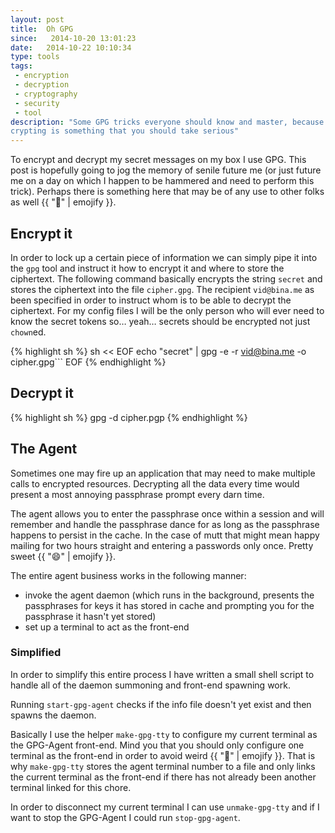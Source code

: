 ```yaml
---
layout: post
title:  Oh GPG
since:   2014-10-20 13:01:23
date:   2014-10-22 10:10:34
type: tools
tags:
 - encryption
 - decryption
 - cryptography
 - security
 - tool
description: "Some GPG tricks everyone should know and master, because 
crypting is something that you should take serious"
---
```

To encrypt and decrypt my secret messages on my box I use GPG. This post is
hopefully going to jog the memory of senile future me (or just future me on a
day on which I happen to be hammered and need to perform this trick). Perhaps
there is something here that may be of any use to other folks as well 
{{ ":beer:" | emojify }}.

## Encrypt it
In order to lock up a certain piece of information we can simply pipe it into
the ```gpg``` tool and instruct it how to encrypt it and where to store the 
ciphertext. The following command basically encrypts the string ```secret```
and stores the ciphertext into the file ```cipher.gpg```. The recipient 
```vid@bina.me``` as been specified in order to instruct whom is to be able 
to decrypt the ciphertext. For my config files I will be the only person who 
will ever need to know the secret tokens so&hellip; yeah&hellip; secrets should
be encrypted not just `chown`ed.

{% highlight sh %}
sh << EOF
  echo "secret" | gpg -e -r vid@bina.me -o cipher.gpg```
EOF
{% endhighlight %}

## Decrypt it
{% highlight sh %}
gpg -d cipher.pgp
{% endhighlight %}

## The Agent
Sometimes one may fire up an application that may need to make multiple calls
to encrypted resources. Decrypting all the data every time would present a most
annoying passphrase prompt every darn time.

The agent allows you to enter the passphrase once within a session and will
remember and handle the passphrase dance for as long as the passphrase happens
to persist in the cache. In the case of mutt that might mean happy mailing for
two hours straight and entering a passwords only once. Pretty sweet 
{{ ":smile:" | emojify }}.

The entire agent business works in the following manner:

  - invoke the agent daemon (which runs in the background, presents the 
  passphrases for keys it has stored in cache and prompting you for the 
  passphrase it hasn't yet stored)
  - set up a terminal to act as the front-end

### Simplified
In order to simplify this entire process I have written a small shell script
to handle all of the daemon summoning and front-end spawning work.

Running ```start-gpg-agent``` checks if the info file doesn't yet exist and 
then spawns the daemon.

Basically I use the helper ```make-gpg-tty``` to configure my current terminal
as the GPG-Agent front-end. Mind you that you should only configure one 
terminal as the front-end in order to avoid weird {{ ":shit:" | emojify }}. 
That is why ```make-gpg-tty``` stores the agent terminal number to a file and
only links the current terminal as the front-end if there has not already been
another terminal linked for this chore.

In order to disconnect my current terminal I can use ```unmake-gpg-tty``` and
if I want to stop the GPG-Agent I could run ```stop-gpg-agent```.

<script src="https://gist.github.com/vidbina/bde1495a6d2a047ada09.js"></script>


[invoke-gpg-agent]: https://www.gnupg.org/documentation/manuals/gnupg/Invoking-GPG_002dAGENT.html
